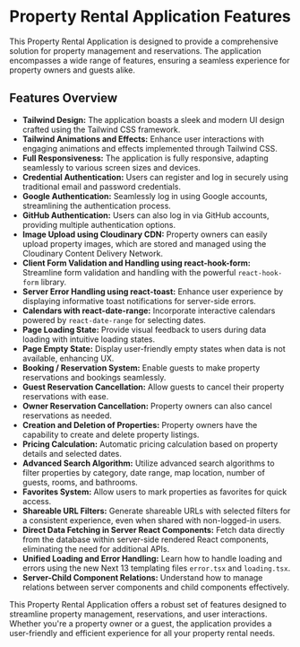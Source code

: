 # Property Rental Application Features

This Property Rental Application is designed to provide a comprehensive solution for property management and reservations. The application encompasses a wide range of features, ensuring a seamless experience for property owners and guests alike.

## Features Overview

- **Tailwind Design:** The application boasts a sleek and modern UI design crafted using the Tailwind CSS framework.
- **Tailwind Animations and Effects:** Enhance user interactions with engaging animations and effects implemented through Tailwind CSS.
- **Full Responsiveness:** The application is fully responsive, adapting seamlessly to various screen sizes and devices.
- **Credential Authentication:** Users can register and log in securely using traditional email and password credentials.
- **Google Authentication:** Seamlessly log in using Google accounts, streamlining the authentication process.
- **GitHub Authentication:** Users can also log in via GitHub accounts, providing multiple authentication options.
- **Image Upload using Cloudinary CDN:** Property owners can easily upload property images, which are stored and managed using the Cloudinary Content Delivery Network.
- **Client Form Validation and Handling using react-hook-form:** Streamline form validation and handling with the powerful `react-hook-form` library.
- **Server Error Handling using react-toast:** Enhance user experience by displaying informative toast notifications for server-side errors.
- **Calendars with react-date-range:** Incorporate interactive calendars powered by `react-date-range` for selecting dates.
- **Page Loading State:** Provide visual feedback to users during data loading with intuitive loading states.
- **Page Empty State:** Display user-friendly empty states when data is not available, enhancing UX.
- **Booking / Reservation System:** Enable guests to make property reservations and bookings seamlessly.
- **Guest Reservation Cancellation:** Allow guests to cancel their property reservations with ease.
- **Owner Reservation Cancellation:** Property owners can also cancel reservations as needed.
- **Creation and Deletion of Properties:** Property owners have the capability to create and delete property listings.
- **Pricing Calculation:** Automatic pricing calculation based on property details and selected dates.
- **Advanced Search Algorithm:** Utilize advanced search algorithms to filter properties by category, date range, map location, number of guests, rooms, and bathrooms.
- **Favorites System:** Allow users to mark properties as favorites for quick access.
- **Shareable URL Filters:** Generate shareable URLs with selected filters for a consistent experience, even when shared with non-logged-in users.
- **Direct Data Fetching in Server React Components:** Fetch data directly from the database within server-side rendered React components, eliminating the need for additional APIs.
- **Unified Loading and Error Handling:** Learn how to handle loading and errors using the new Next 13 templating files `error.tsx` and `loading.tsx`.
- **Server-Child Component Relations:** Understand how to manage relations between server components and child components effectively.

This Property Rental Application offers a robust set of features designed to streamline property management, reservations, and user interactions. Whether you're a property owner or a guest, the application provides a user-friendly and efficient experience for all your property rental needs.
